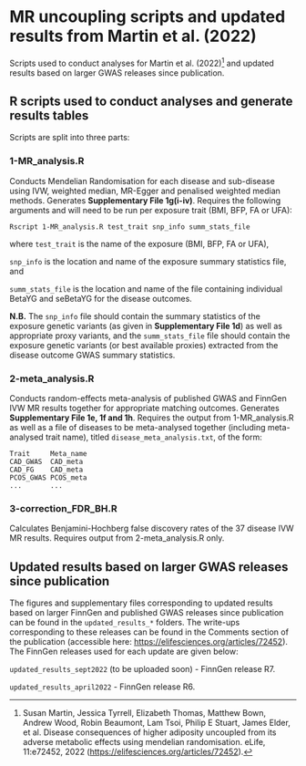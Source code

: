 # MR uncoupling scripts and updated results from Martin et al. (2022)

Scripts used to conduct analyses for Martin et al. (2022)[^1] and updated results based on larger GWAS releases since publication.

[^1]: Susan Martin, Jessica Tyrrell, Elizabeth Thomas, Matthew Bown, Andrew Wood, Robin Beaumont, Lam Tsoi, Philip E Stuart, James Elder, et al. Disease consequences of higher adiposity uncoupled from its adverse metabolic effects using mendelian randomisation. eLife, 11:e72452, 2022 (https://elifesciences.org/articles/72452).

## R scripts used to conduct analyses and generate results tables

Scripts are split into three parts:

### 1-MR_analysis.R

Conducts Mendelian Randomisation for each disease and sub-disease using IVW, weighted median, MR-Egger and penalised weighted median methods. Generates **Supplementary File 1g(i-iv)**. Requires the following arguments and will need to be run per exposure trait (BMI, BFP, FA or UFA):
```
Rscript 1-MR_analysis.R test_trait snp_info summ_stats_file
```
where
`test_trait` is the name of the exposure (BMI, BFP, FA or UFA),

`snp_info` is the location and name of the exposure summary statistics file, and

`summ_stats_file` is the location and name of the file containing individual BetaYG and seBetaYG for the disease outcomes.

**N.B.** The `snp_info` file should contain the summary statistics of the exposure genetic variants (as given in **Supplementary File 1d**) as well as appropriate proxy variants, and the `summ_stats_file` file should contain the exposure genetic variants (or best available proxies) extracted from the disease outcome GWAS summary statistics.

### 2-meta_analysis.R

Conducts random-effects meta-analysis of published GWAS and FinnGen IVW MR results together for appropriate matching outcomes. Generates **Supplementary File 1e, 1f and 1h**. Requires the output from 1-MR_analysis.R as well as a file of diseases to be meta-analysed together (including meta-analysed trait name), titled `disease_meta_analysis.txt`, of the form:
```
Trait     Meta_name
CAD_GWAS  CAD_meta
CAD_FG    CAD_meta
PCOS_GWAS PCOS_meta
...       ...
```

### 3-correction_FDR_BH.R

Calculates Benjamini-Hochberg false discovery rates of the 37 disease IVW MR results. Requires output from 2-meta_analysis.R only.

## Updated results based on larger GWAS releases since publication

The figures and supplementary files corresponding to updated results based on larger FinnGen and published GWAS releases since publication can be found in the `updated_results_*` folders. The write-ups corresponding to these releases can be found in the Comments section of the publication (accessible here: https://elifesciences.org/articles/72452). The FinnGen releases used for each update are given below:

`updated_results_sept2022` (to be uploaded soon) - FinnGen release R7.

`updated_results_april2022` - FinnGen release R6.
